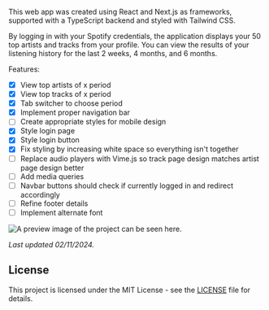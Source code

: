 This web app was created using React and Next.js as frameworks, supported with a TypeScript backend and styled with Tailwind CSS.

By logging in with your Spotify credentials, the application displays your 50 top artists and tracks from your profile.
You can view the results of your listening history for the last 2 weeks, 4 months, and 6 months.

Features:

- [x] View top artists of x period
- [x] View top tracks of x period
- [x] Tab switcher to choose period
- [x] Implement proper navigation bar
- [ ] Create appropriate styles for mobile design
- [x] Style login page
- [x] Style login button
- [x] Fix styling by increasing white space so everything isn't together
- [ ] Replace audio players with Vime.js so track page design matches artist page design better
- [ ] Add media queries
- [ ] Navbar buttons should check if currently logged in and redirect accordingly
- [ ] Refine footer details
- [ ] Implement alternate font

![A preview image of the project can be seen here](https://i.imgur.com/f48KebV.png).

*Last updated 02/11/2024.*

## License

This project is licensed under the MIT License - see the [LICENSE](./LICENSE) file for details.

